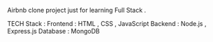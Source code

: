 Airbnb clone project just for learning Full Stack .

TECH Stack : 
Frontend : HTML , CSS , JavaScript 
Backend : Node.js , Express.js 
Database : MongoDB
